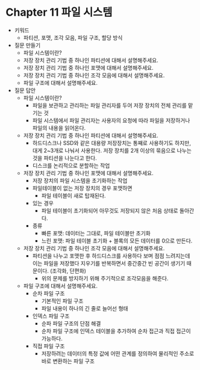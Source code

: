 # Chapter 11 파일 시스템

- 키워드
    - 파티션, 포맷, 조각 모음, 파일 구조, 할당 방식
- 질문 만들기
    - 파일 시스템이란?
    - 저장 장치 관리 기법 중 하나인 파티션에 대해서 설명해주세요.
    - 저장 장치 관리 기법 중 하나인 포맷에 대해서 설명해주세요.
    - 저장 장치 관리 기법 중 하나인 조각 모음에 대해서 설명해주세요.
    - 파일 구조에 대해서 설명해주세요.
- 질문 답안
    - 파일 시스템이란?
        - 파일을 보관하고 관리하는 파일 관리자를 두어 저장 장치의 전체 관리를 맡기는 것
        - 파일 시스템에서 파일 관리자는 사용자의 요청에 따라 파일을 저장하거나 파일의 내용을 읽어온다.
    - 저장 장치 관리 기법 중 하나인 파티션에 대해서 설명해주세요.
        - 하드디스크나 SSD와 같은 대용량 저장장치는 통째로 사용하기도 하지만, 대게 2~3개로 나눠서 사용한다. 저장 장치를 2개 이상의 묶음으로 나누는 것을 파티션을 나눈다고 한다.
        - 디스크를 논리적으로 분할하는 작업
    - 저장 장치 관리 기법 중 하나인 포맷에 대해서 설명해주세요.
        - 저장 장치의 파일 시스템을 초기화하는 작업
        - 파일테이블이 없는 저장 장치의 경우 포맷하면
            - 파일 테이블이 새로 탑재된다.
        - 있는 경우
            - 파일 테이블이 초기화되어 아무것도 저장되지 않은 처음 상태로 돌아간다.
        - 종류
            - 빠른 포맷: 데이터는 그대로, 파일 테이블만 초기화
            - 느린 포맷: 파일 테이블 초기화 + 블록의 모든 데이터를 0으로 만든다.
    - 저장 장치 관리 기법 중 하나인 조각 모음에 대해서 설명해주세요.
        - 파티션을 나누고 포맷한 후 하드디스크를 사용하다 보며 점점 느려지는데 이는 파일을 저장했다 지우기를 반복하면서 중간중간 빈 공간이 생기기 때문이다. (조각화, 단편화)
            - 위의 문제를 방지하기 위해 주기적으로 조각모음을 해준다.
    - 파일 구조에 대해서 설명해주세요.
        - 순차 파일 구조
            - 기본적인 파일 구조
            - 파일 내용이 하나의 긴 줄로 늘어선 형태
        - 인덱스 파일 구조
            - 순파 파일 구조의 단점 해결
            - 순차 파일 구조에 인덱스 테이블을 추가하여 순차 접근과 직접 접근이 가능하다.
        - 직접 파일 구조
            - 저장하려는 데이터의 특정 값에 어떤 관계를 정의하여 물리적인 주소로 바로 변환하는 파일 구조